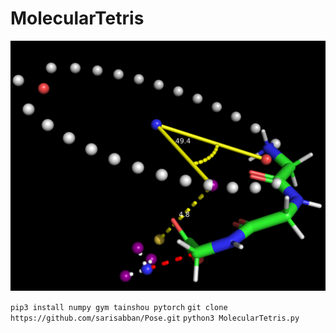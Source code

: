 # MolecularTetris


![Alt Text](image.png)




`pip3 install numpy gym tainshou pytorch`
`git clone https://github.com/sarisabban/Pose.git`
`python3 MolecularTetris.py`

